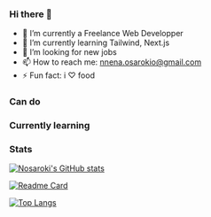 ### Hi there 👋

<!--
**nosaroki/nosaroki** is a ✨ _special_ ✨ repository because its `README.md` (this file) appears on your GitHub profile.

Here are some ideas to get you started:-->

- 🔭 I’m currently a Freelance Web Developper
- 🌱 I’m currently learning Tailwind, Next.js
- 👯 I’m looking for new jobs
- 📫 How to reach me: nnena.osarokio@gmail.com
- ⚡ Fun fact: i ♡ food

### Can do


### Currently learning


### Stats

[![Nosaroki's GitHub stats](https://github-readme-stats.vercel.app/api?username=nosaroki&theme=vision-friendly-dark)](https://github.com/nosaroki/github-readme-stats)

[![Readme Card](https://github-readme-stats.vercel.app/api/pin/?username=nosaroki&repo=github-readme-stats&theme=vision-friendly-dark)](https://github.com/nosaroki/github-readme-stats)

[![Top Langs](https://github-readme-stats.vercel.app/api/top-langs/?username=nosaroki)](https://github.com/nosaroki/github-readme-stats)


